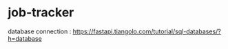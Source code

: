 # job-tracker



database connection : https://fastapi.tiangolo.com/tutorial/sql-databases/?h=database